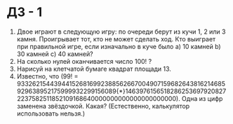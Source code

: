 # ДЗ - 1

1. Двое играют в следующую игру: по очереди берут из кучи 1, 2 или 3 камня. Проигрывает тот, кто не может сделать ход. Кто выиграет при правильной игре, если изначально в куче было a) 10 камней b) 30 камней c) 40 камней?
2. На сколько нулей оканчивается число 100! ?
3. Нарисуй на клетчатой бумаге квадрат площади 13.
4. Известно, что \(99! = 933262154439441526816992388562667004907159682643816214685929638952175999932299156089{*}14639761565182862536979208272237582511852109168640000000000000000000000\). Одна из цифр заменена звёздочкой. Какая? (Естественно, калькулятор использовать нельзя.)

